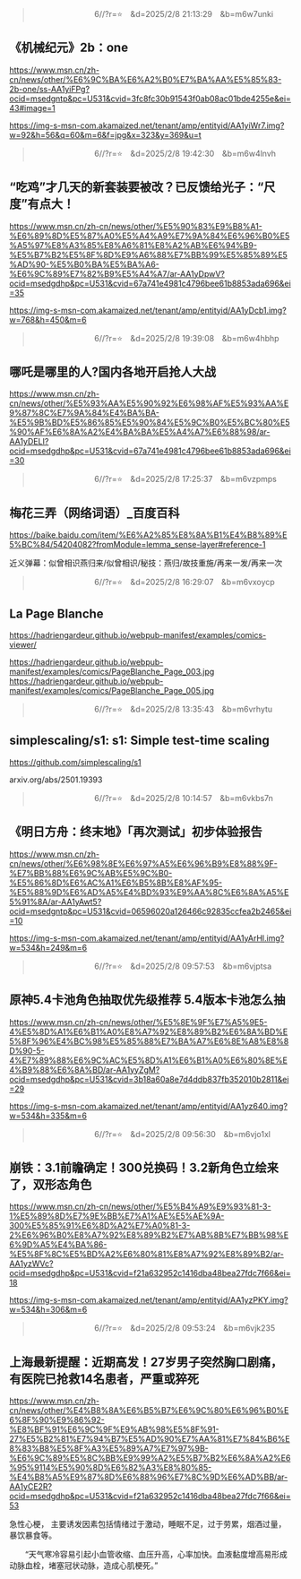 
>　　　　　　　　6//?r=⭐　&d=2025/2/8 21:13:29　&b=m6w7unki
## 《机械纪元》2b：one
https://www.msn.cn/zh-cn/news/other/%E6%9C%BA%E6%A2%B0%E7%BA%AA%E5%85%83-2b-one/ss-AA1yiFPg?ocid=msedgntp&pc=U531&cvid=3fc8fc30b91543f0ab08ac01bde4255e&ei=43#image=1

https://img-s-msn-com.akamaized.net/tenant/amp/entityid/AA1yiWr7.img?w=92&h=56&q=60&m=6&f=jpg&x=323&y=369&u=t

>　　　　　　　　6//?r=⭐　&d=2025/2/8 19:42:30　&b=m6w4lnvh
## “吃鸡”才几天的新套装要被改？已反馈给光子：“尺度”有点大！
https://www.msn.cn/zh-cn/news/other/%E5%90%83%E9%B8%A1-%E6%89%8D%E5%87%A0%E5%A4%A9%E7%9A%84%E6%96%B0%E5%A5%97%E8%A3%85%E8%A6%81%E8%A2%AB%E6%94%B9-%E5%B7%B2%E5%8F%8D%E9%A6%88%E7%BB%99%E5%85%89%E5%AD%90-%E5%B0%BA%E5%BA%A6-%E6%9C%89%E7%82%B9%E5%A4%A7/ar-AA1yDpwV?ocid=msedgdhp&pc=U531&cvid=67a741e4981c4796bee61b8853ada696&ei=35

https://img-s-msn-com.akamaized.net/tenant/amp/entityid/AA1yDcb1.img?w=768&h=450&m=6

>　　　　　　　　6//?r=⭐　&d=2025/2/8 19:39:08　&b=m6w4hbhp
## 哪吒是哪里的人?国内各地开启抢人大战
https://www.msn.cn/zh-cn/news/other/%E5%93%AA%E5%90%92%E6%98%AF%E5%93%AA%E9%87%8C%E7%9A%84%E4%BA%BA-%E5%9B%BD%E5%86%85%E5%90%84%E5%9C%B0%E5%BC%80%E5%90%AF%E6%8A%A2%E4%BA%BA%E5%A4%A7%E6%88%98/ar-AA1yDELI?ocid=msedgdhp&pc=U531&cvid=67a741e4981c4796bee61b8853ada696&ei=30


>　　　　　　　　6//?r=⭐　&d=2025/2/8 17:25:37　&b=m6vzpmps
## 梅花三弄（网络词语）_百度百科
https://baike.baidu.com/item/%E6%A2%85%E8%8A%B1%E4%B8%89%E5%BC%84/54204082?fromModule=lemma_sense-layer#reference-1


近义弹幕：似曾相识燕归来/似曾相识/秘技：燕归/故技重施/再来一发/再来一次

>　　　　　　　　6//?r=⭐　&d=2025/2/8 16:29:07　&b=m6vxoycp
## La Page Blanche
https://hadriengardeur.github.io/webpub-manifest/examples/comics-viewer/


https://hadriengardeur.github.io/webpub-manifest/examples/comics/PageBlanche_Page_003.jpg
https://hadriengardeur.github.io/webpub-manifest/examples/comics/PageBlanche_Page_005.jpg
>　　　　　　　　6//?r=⭐　&d=2025/2/8 13:35:43　&b=m6vrhytu
## simplescaling/s1: s1: Simple test-time scaling
https://github.com/simplescaling/s1


arxiv.org/abs/2501.19393

>　　　　　　　　6//?r=⭐　&d=2025/2/8 10:14:57　&b=m6vkbs7n
## 《明日方舟：终末地》「再次测试」初步体验报告
https://www.msn.cn/zh-cn/news/other/%E6%98%8E%E6%97%A5%E6%96%B9%E8%88%9F-%E7%BB%88%E6%9C%AB%E5%9C%B0-%E5%86%8D%E6%AC%A1%E6%B5%8B%E8%AF%95-%E5%88%9D%E6%AD%A5%E4%BD%93%E9%AA%8C%E6%8A%A5%E5%91%8A/ar-AA1yAwt5?ocid=msedgntp&pc=U531&cvid=06596020a126466c92835ccfea2b2465&ei=10

https://img-s-msn-com.akamaized.net/tenant/amp/entityid/AA1yArHl.img?w=534&h=249&m=6

>　　　　　　　　6//?r=⭐　&d=2025/2/8 09:57:53　&b=m6vjptsa
## 原神5.4卡池角色抽取优先级推荐 5.4版本卡池怎么抽
https://www.msn.cn/zh-cn/news/other/%E5%8E%9F%E7%A5%9E5-4%E5%8D%A1%E6%B1%A0%E8%A7%92%E8%89%B2%E6%8A%BD%E5%8F%96%E4%BC%98%E5%85%88%E7%BA%A7%E6%8E%A8%E8%8D%90-5-4%E7%89%88%E6%9C%AC%E5%8D%A1%E6%B1%A0%E6%80%8E%E4%B9%88%E6%8A%BD/ar-AA1yyZgM?ocid=msedgdhp&pc=U531&cvid=3b18a60a8e7d4ddb837fb352010b2811&ei=29

https://img-s-msn-com.akamaized.net/tenant/amp/entityid/AA1yz640.img?w=534&h=335&m=6

>　　　　　　　　6//?r=⭐　&d=2025/2/8 09:56:30　&b=m6vjo1xl
## 崩铁：3.1前瞻确定！300兑换码！3.2新角色立绘来了，双形态角色
https://www.msn.cn/zh-cn/news/other/%E5%B4%A9%E9%93%81-3-1%E5%89%8D%E7%9E%BB%E7%A1%AE%E5%AE%9A-300%E5%85%91%E6%8D%A2%E7%A0%81-3-2%E6%96%B0%E8%A7%92%E8%89%B2%E7%AB%8B%E7%BB%98%E6%9D%A5%E4%BA%86-%E5%8F%8C%E5%BD%A2%E6%80%81%E8%A7%92%E8%89%B2/ar-AA1yzWVc?ocid=msedgdhp&pc=U531&cvid=f21a632952c1416dba48bea27fdc7f66&ei=18

https://img-s-msn-com.akamaized.net/tenant/amp/entityid/AA1yzPKY.img?w=534&h=306&m=6

>　　　　　　　　6//?r=⭐　&d=2025/2/8 09:53:24　&b=m6vjk235
## 上海最新提醒：近期高发！27岁男子突然胸口剧痛，有医院已抢救14名患者，严重或猝死
https://www.msn.cn/zh-cn/news/other/%E4%B8%8A%E6%B5%B7%E6%9C%80%E6%96%B0%E6%8F%90%E9%86%92-%E8%BF%91%E6%9C%9F%E9%AB%98%E5%8F%91-27%E5%B2%81%E7%94%B7%E5%AD%90%E7%AA%81%E7%84%B6%E8%83%B8%E5%8F%A3%E5%89%A7%E7%97%9B-%E6%9C%89%E5%8C%BB%E9%99%A2%E5%B7%B2%E6%8A%A2%E6%95%9114%E5%90%8D%E6%82%A3%E8%80%85-%E4%B8%A5%E9%87%8D%E6%88%96%E7%8C%9D%E6%AD%BB/ar-AA1yCE2R?ocid=msedgdhp&pc=U531&cvid=f21a632952c1416dba48bea27fdc7f66&ei=53

急性心梗，
主要诱发因素包括情绪过于激动，睡眠不足，过于劳累，烟酒过量，暴饮暴食等。

　　“天气寒冷容易引起小血管收缩、血压升高，心率加快。血液黏度增高易形成动脉血栓，堵塞冠状动脉，造成心肌梗死。”